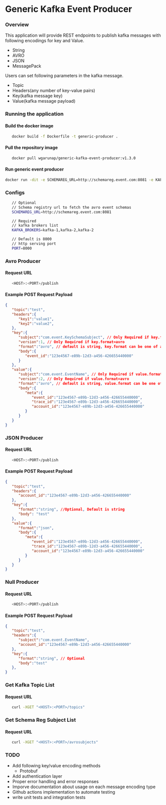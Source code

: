 # Generic Kafka Event Producer

### Overview
This application will provide REST endpoints to publish kafka messages with following encodings for key and Value.
   - String
   - AVRO
   - JSON
   - MessagePack

Users can set following parameters in the kafka message.
   - Topic
   - Headers(any number of key-value pairs)
   - Key(kafka message key)
   - Value(kafka message payload)

### Running the application
#### Build the docker image
```sh 
   docker build -f Dockerfile -t generic-producer .
```

#### Pull the repository image
```sh
   docker pull wgarunap/generic-kafka-event-producer:v1.3.0
```

#### Run generic event producer
```sh
docker run -dit -e SCHEMAREG_URL=http://schemareg.event.com:8081 -e KAFKA_BROKERS=kafka-1:9092,kafka-2:9092 -p 8000:8000 wgarunap/generic-kafka-event-producer:v1.3.0
```

### Configs 
```sh
   // Optional
   // Schema registry url to fetch the avro event schemas  
   SCHEMAREG_URL=http://schemareg.event.com:8081

   // Required
   // kafka brokers list
   KAFKA_BROKERS=kafka-1,kafka-2,kafka-2

   // Default is 8000
   // http serving port
   PORT=8000
```

### Avro Producer 
#### Request URL
```sh
   <HOST>:<PORT>/publish
```
#### Example POST Request Payload
```json
{
   "topic":"test",
   "headers":{
      "key1":"value1",
      "key2":"value2",
   },
   "key":{
      "subject":"com.event.KeySchemaSubject", // Only Required if key.format=avro
      "version":1, // Only Required if key.format=avro
      "format":"avro", // default is string, key.format can be one of avro,json,string,bytes,messagepack
      "body":{
         "event_id":"123e4567-e89b-12d3-a456-426655440000"
      }
   },
   "value":{
      "subject":"com.event.EventName", // Only Required if value.format=avro
      "version":2, // Only Required if value.format=avro
      "format":"avro", // default is string, value.format can be one of avro,json,string,bytes,messagepack
      "body":{
         "meta":{
            "event_id":"123e4567-e89b-12d3-a456-426655440000",
            "trace_id":"123e4567-e89b-12d3-a456-426655440000",
            "account_id":"123e4567-e89b-12d3-a456-426655440000"
         }
      }
   }
}
```

### JSON Producer 
#### Request URL
```sh
   <HOST>:<PORT>/publish
```
#### Example POST Request Payload
```json
{
   "topic":"test",
   "headers":{
      "account_id":"123e4567-e89b-12d3-a456-426655440000"
   },
   "key":{
      "format":"string", //Optional, Default is string
      "body": "test"
   },
   "value":{
      "format":"json",
      "body":{
         "meta":{
            "event_id":"123e4567-e89b-12d3-a456-426655440000",
            "trace_id":"123e4567-e89b-12d3-a456-426655440000",
            "account_id":"123e4567-e89b-12d3-a456-426655440000"
         }
      }
   }
}
```

### Null Producer 
#### Request URL
```sh
   <HOST>:<PORT>/publish
```
#### Example POST Request Payload
```json
{
   "topic":"test",
   "headers":{
      "subject":"com.event.EventName",
      "account_id":"123e4567-e89b-12d3-a456-426655440000"
   },
   "key":{
      "format":"string", // Optional
      "body":"test"
   },
}
```


### Get Kafka Topic List
#### Request URL
```sh
   curl -XGET "<HOST>:<PORT>/topics"
```

### Get Schema Reg Subject List
#### Request URL
```sh
   curl -XGET "<HOST>:<PORT>/avrosubjects"
```

### TODO
   - Add following key/value encoding methods
      - Protobuf
   - Add authentication layer
   - Proper error handling and error responses
   - Imporve documentation about usage on each message encoding type
   - Github actions implementation to automate testing
   - write unit tests and integration tests 
